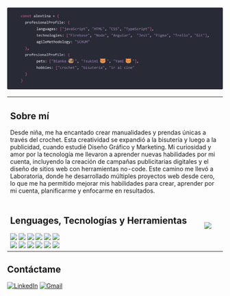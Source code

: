 [![alextina](/alextina.png)](www.github.com/alextina)
<table>
    <tr>
        <td colspan="2">
            <h2>Sobre mí</h2>
            <p>
                Desde niña, me ha encantado crear manualidades y prendas únicas a través del crochet. Esta
                creatividad se expandió a la bisutería y luego a la publicidad, cuando estudié Diseño Gráfico y
                Marketing. Mi curiosidad y amor por la tecnología me llevaron a aprender nuevas habilidades por mi
                cuenta, incluyendo la creación de campañas publicitarias digitales y el diseño de sitios web con
                herramientas no-code. Este camino me llevó a Laboratoria, donde he desarrollado múltiples proyectos
                web desde cero, lo que me ha permitido mejorar mis habilidades para crear, aprender por mi cuenta,
                planificarme y enfocarme en resultados. </p>
        </td>
    </tr>
    <tr>
        <td>
            <h2>Lenguages, Tecnologías y Herramientas</h2>
            <a href="www.github.com/alextina"><img src="https://skillicons.dev/icons?i=js"></a>
            <a href="www.github.com/alextina"><img src="https://skillicons.dev/icons?i=html"></a>
            <a href="www.github.com/alextina"><img src="https://skillicons.dev/icons?i=css"></a>
            <a href="www.github.com/alextina"><img src="https://skillicons.dev/icons?i=ts"></a>
            <a href="www.github.com/alextina"><img src="https://skillicons.dev/icons?i=nodejs"></a>
            <a href="www.github.com/alextina"><img src="https://skillicons.dev/icons?i=angular"></a>
            <br>
            <a href="www.github.com/alextina"><img src="https://skillicons.dev/icons?i=firebase"></a>
            <a href="www.github.com/alextina"><img src="https://skillicons.dev/icons?i=jest"></a>
            <a href="www.github.com/alextina"><img src="https://skillicons.dev/icons?i=vscode"></a>
            <a href="www.github.com/alextina"><img src="https://skillicons.dev/icons?i=git"></a>
            <a href="www.github.com/alextina"><img src="https://skillicons.dev/icons?i=github"></a>
            <a href="www.github.com/alextina"><img src="https://skillicons.dev/icons?i=figma"></a>
        </td>
        <td>
            <a href="www.github.com/alextina"><img src="https://github-readme-stats.vercel.app/api/top-langs/?username=alextina&theme=dracula">
        </td>
    </tr>
</table>

## Contáctame
[![LinkedIn](https://img.shields.io/badge/linkedin-%230077B5.svg?style=for-the-badge&logo=linkedin&logoColor=white)](https://www.linkedin.com/in/alextina/)
[![Gmail](https://img.shields.io/badge/Gmail-D14836?style=for-the-badge&logo=gmail&logoColor=white)](mailto:castilloavilaa@gmail.com)
